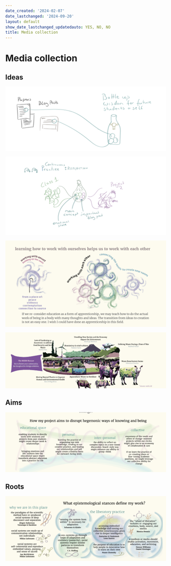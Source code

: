 ```yaml
---
date_created: '2024-02-07'
date_lastchanged: '2024-09-20'
layout: default
show_date_lastchanged_updatedauto: YES, NO, NO
title: Media collection
---
```

# Media collection 

## Ideas
![](media/cleanshot_2024-02-07-at-09-00-03@2x-1.png)

![](media/cleanshot_2024-02-07-at-09-03-42@2x.png)

![](media/cleanshot_2024-02-07-at-09-28-36@2x.png)

![](media/cleanshot_2024-02-07-at-09-09-07@2x.png)

## Aims
![](media/cleanshot_2024-02-07-at-09-07-20@2x.png)


## Roots

![](media/cleanshot_2024-02-07-at-09-06-31@2x-1.png)